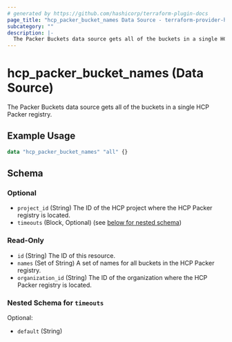 ```yaml
---
# generated by https://github.com/hashicorp/terraform-plugin-docs
page_title: "hcp_packer_bucket_names Data Source - terraform-provider-hcp"
subcategory: ""
description: |-
  The Packer Buckets data source gets all of the buckets in a single HCP Packer registry.
---
```


# hcp_packer_bucket_names (Data Source)

The Packer Buckets data source gets all of the buckets in a single HCP Packer registry.

## Example Usage

```terraform
data "hcp_packer_bucket_names" "all" {}
```

<!-- schema generated by tfplugindocs -->
## Schema

### Optional

- `project_id` (String) The ID of the HCP project where the HCP Packer registry is located.
- `timeouts` (Block, Optional) (see [below for nested schema](#nestedblock--timeouts))

### Read-Only

- `id` (String) The ID of this resource.
- `names` (Set of String) A set of names for all buckets in the HCP Packer registry.
- `organization_id` (String) The ID of the organization where the HCP Packer registry is located.

<a id="nestedblock--timeouts"></a>
### Nested Schema for `timeouts`

Optional:

- `default` (String)


